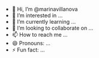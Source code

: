 - 👋 Hi, I’m @marinavillanova
- 👀 I’m interested in ...
- 🌱 I’m currently learning ...
- 💞️ I’m looking to collaborate on ...
- 📫 How to reach me ...
- 😄 Pronouns: ...
- ⚡ Fun fact: ...

<!---
marinavillanova/marinavillanova is a ✨ special ✨ repository because its `README.md` (this file) appears on your GitHub profile.
You can click the Preview link to take a look at your changes.
--->

